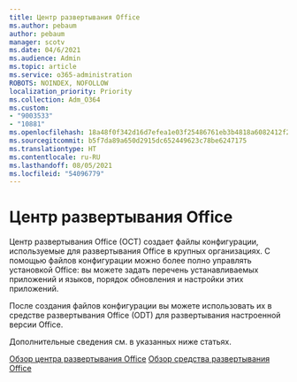 ```yaml
---
title: Центр развертывания Office
ms.author: pebaum
author: pebaum
manager: scotv
ms.date: 04/6/2021
ms.audience: Admin
ms.topic: article
ms.service: o365-administration
ROBOTS: NOINDEX, NOFOLLOW
localization_priority: Priority
ms.collection: Adm_O364
ms.custom:
- "9003533"
- "10881"
ms.openlocfilehash: 18a48f0f342d16d7efea1e03f25486761eb3b4818a6082412f24309af983d6fe
ms.sourcegitcommit: b5f7da89a650d2915dc652449623c78be6247175
ms.translationtype: HT
ms.contentlocale: ru-RU
ms.lasthandoff: 08/05/2021
ms.locfileid: "54096779"
---
```

# <a name="office-customization-tool"></a>Центр развертывания Office

Центр развертывания Office (OCT) создает файлы конфигурации, используемые для развертывания Office в крупных организациях. С помощью файлов конфигурации можно более полно управлять установкой Office: вы можете задать перечень устанавливаемых приложений и языков, порядок обновления и настройки этих приложений. 

После создания файлов конфигурации вы можете использовать их в средстве развертывания Office (ODT) для развертывания настроенной версии Office. 

Дополнительные сведения см. в указанных ниже статьях.

[Обзор центра развертывания Office](https://docs.microsoft.com/deployoffice/overview-of-the-office-customization-tool-for-click-to-run)
[Обзор средства развертывания Office](https://docs.microsoft.com/deployoffice/overview-office-deployment-tool)
